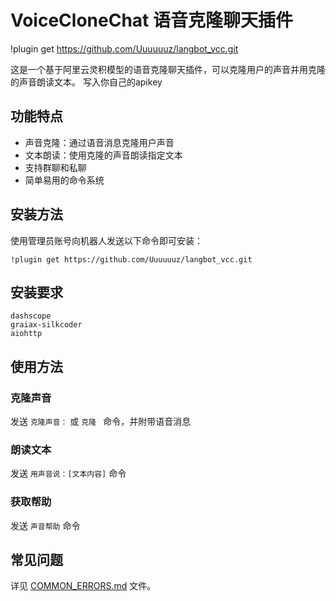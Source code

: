# VoiceCloneChat 语音克隆聊天插件
!plugin get https://github.com/Uuuuuuz/langbot_vcc.git

这是一个基于阿里云灵积模型的语音克隆聊天插件，可以克隆用户的声音并用克隆的声音朗读文本。
写入你自己的apikey

## 功能特点

- 声音克隆：通过语音消息克隆用户声音
- 文本朗读：使用克隆的声音朗读指定文本
- 支持群聊和私聊
- 简单易用的命令系统
## 安装方法

使用管理员账号向机器人发送以下命令即可安装：

```
!plugin get https://github.com/Uuuuuuz/langbot_vcc.git
```
## 安装要求

```
dashscope
graiax-silkcoder
aiohttp
```

## 使用方法

### 克隆声音
发送 `克隆声音：` 或 `克隆 ` 命令，并附带语音消息

### 朗读文本
发送 `用声音说：[文本内容]` 命令

### 获取帮助
发送 `声音帮助` 命令

## 常见问题

详见 [COMMON_ERRORS.md](COMMON_ERRORS.md) 文件。 
